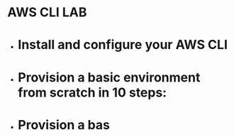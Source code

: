 # AWS CLI LAB


* # Install and configure your AWS CLI

* # Provision a basic environment from scratch in 10 steps:

* # Provision a bas

